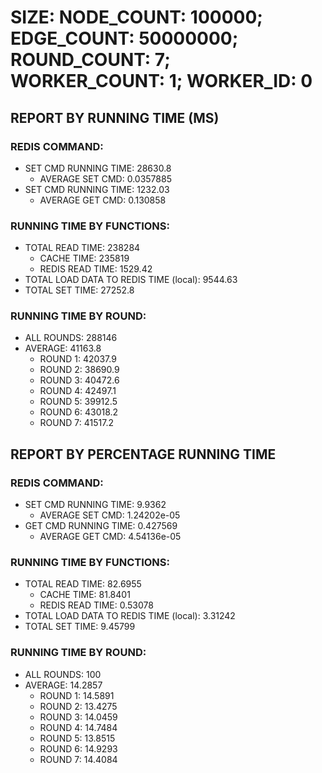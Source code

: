 
# SIZE: NODE_COUNT: 100000; EDGE_COUNT: 50000000; ROUND_COUNT: 7; WORKER_COUNT: 1; WORKER_ID: 0

## REPORT BY RUNNING TIME (MS)

 ### REDIS COMMAND:

  + SET CMD RUNNING TIME: 28630.8
    + AVERAGE SET CMD: 0.0357885
  + SET CMD RUNNING TIME: 1232.03
    + AVERAGE GET CMD: 0.130858

 ### RUNNING TIME BY FUNCTIONS:

  + TOTAL READ TIME: 238284
    + CACHE TIME: 235819
    + REDIS READ TIME: 1529.42
  + TOTAL LOAD DATA TO REDIS TIME (local): 9544.63
  + TOTAL SET TIME: 27252.8

 ### RUNNING TIME BY ROUND:

  + ALL ROUNDS: 288146
  + AVERAGE: 41163.8
     + ROUND 1: 42037.9
     + ROUND 2: 38690.9
     + ROUND 3: 40472.6
     + ROUND 4: 42497.1
     + ROUND 5: 39912.5
     + ROUND 6: 43018.2
     + ROUND 7: 41517.2

## REPORT BY PERCENTAGE RUNNING TIME

 ### REDIS COMMAND:

  + SET CMD RUNNING TIME: 9.9362
    + AVERAGE SET CMD: 1.24202e-05
  + GET CMD RUNNING TIME: 0.427569
    + AVERAGE GET CMD: 4.54136e-05

 ### RUNNING TIME BY FUNCTIONS:

  + TOTAL READ TIME: 82.6955
    + CACHE TIME: 81.8401
    + REDIS READ TIME: 0.53078
  + TOTAL LOAD DATA TO REDIS TIME (local): 3.31242
  + TOTAL SET TIME: 9.45799

 ### RUNNING TIME BY ROUND:

  + ALL ROUNDS: 100
  + AVERAGE: 14.2857
     + ROUND 1: 14.5891
     + ROUND 2: 13.4275
     + ROUND 3: 14.0459
     + ROUND 4: 14.7484
     + ROUND 5: 13.8515
     + ROUND 6: 14.9293
     + ROUND 7: 14.4084

